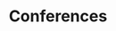 ---
title: Conferences
description: Notes and thoughts from conferences I've attended
image:

# Badge style
style:
    background: "#F4EA94"
    color: "#000"
---